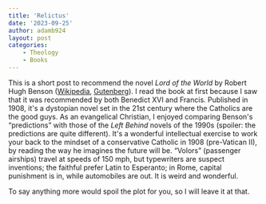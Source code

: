 ```yaml
---
title: 'Relictus'
date: '2023-09-25'
author: adamb924
layout: post
categories:
    - Theology
    - Books
---
```


This is a short post to recommend the novel *Lord of the World* by Robert Hugh Benson ([Wikipedia](https://en.wikipedia.org/wiki/Lord_of_the_World), [Gutenberg](https://www.gutenberg.org/ebooks/14021)). I read the book at first because I saw that it was recommended by both Benedict XVI and Francis. Published in 1908, it's a dystopian novel set in the 21st century where the Catholics are the good guys. As an evangelical Christian, I enjoyed comparing Benson's “predictions” with those of the *Left Behind* novels of the 1990s (spoiler: the predictions are quite different). It's a wonderful intellectual exercise to work your back to the mindset of a conservative Catholic in 1908 (pre-Vatican II), by reading the way he imagines the future will be. “Volors” (passenger airships) travel at speeds of 150 mph, but typewriters are suspect inventions; the faithful prefer Latin to Esperanto; in Rome, capital punishment is in, while automobiles are out. It is weird and wonderful.

To say anything more would spoil the plot for you, so I will leave it at that.